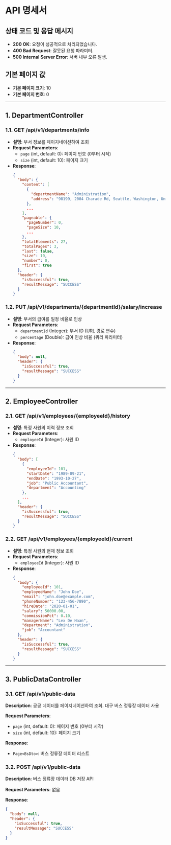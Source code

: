 
# API 명세서

## 상태 코드 및 응답 메시지
- **200 OK**: 요청이 성공적으로 처리되었습니다.
- **400 Bad Request**: 잘못된 요청 파라미터.
- **500 Internal Server Error**: 서버 내부 오류 발생.

## 기본 페이지 값
- **기본 페이지 크기**: 10
- **기본 페이지 번호**: 0

---

## 1. DepartmentController

### 1.1. GET /api/v1/departments/info
- **설명**: 부서 정보를 페이지네이션하여 조회
- **Request Parameters**:
    - `page` (int, default: 0): 페이지 번호 (0부터 시작)
    - `size` (int, default: 10): 페이지 크기
- **Response**:
  ```json
  {
    "body": {
      "content": [
        {
          "departmentName": "Administration",
          "address": "98199, 2004 Charade Rd, Seattle, Washington, United States of America, Americas"
        },
        ...
      ],
      "pageable": {
        "pageNumber": 0,
        "pageSize": 10,
        ...
      },
      "totalElements": 27,
      "totalPages": 3,
      "last": false,
      "size": 10,
      "number": 0,
      "first": true
    },
    "header": {
      "isSuccessful": true,
      "resultMessage": "SUCCESS"
    }
  }
  ```

### 1.2. PUT /api/v1/departments/{departmentId}/salary/increase
- **설명**: 부서의 급여를 일정 비율로 인상
- **Request Parameters**:
    - `departmentId` (Integer): 부서 ID (URL 경로 변수)
    - `percentage` (Double): 급여 인상 비율 (쿼리 파라미터)
- **Response**:
  ```json
  {
    "body": null,
    "header": {
      "isSuccessful": true,
      "resultMessage": "SUCCESS"
    }
  }
  ```

---

## 2. EmployeeController

### 2.1. GET /api/v1/employees/{employeeId}/history
- **설명**: 특정 사원의 이력 정보 조회
- **Request Parameters**:
    - `employeeId` (Integer): 사원 ID
- **Response**:
  ```json
  {
    "body": [
      {
        "employeeId": 101,
        "startDate": "1989-09-21",
        "endDate": "1993-10-27",
        "job": "Public Accountant",
        "department": "Accounting"
      },
      ...
    ],
    "header": {
      "isSuccessful": true,
      "resultMessage": "SUCCESS"
    }
  }
  ```

### 2.2. GET /api/v1/employees/{employeeId}/current
- **설명**: 특정 사원의 현재 정보 조회
- **Request Parameters**:
    - `employeeId` (Integer): 사원 ID
- **Response**:
  ```json
  {
    "body": {
      "employeeId": 101,
      "employeeName": "John Doe",
      "email": "john.doe@example.com",
      "phoneNumber": "123-456-7890",
      "hireDate": "2020-01-01",
      "salary": 50000.00,
      "commissionPct": 0.10,
      "managerName": "Lex De Haan",
      "department": "Administration",
      "job": "Accountant"
    },
    "header": {
      "isSuccessful": true,
      "resultMessage": "SUCCESS"
    }
  }
  ```

---
## 3. PublicDataController

### 3.1. GET /api/v1/public-data
**Description**: 공공 데이터를 페이지네이션하여 조회. 대구 버스 정류장 데이터 사용

**Request Parameters**:
- `page` (int, default: 0): 페이지 번호 (0부터 시작)
- `size` (int, default: 10): 페이지 크기

**Response**:
- `Page<BsDto>`: 버스 정류장 데이터 리스트

### 3.2. POST /api/v1/public-data
**Description**: 버스 정류장 데이터 DB 저장 API

**Request Parameters**: 없음

**Response**:
  ```json
  {
    "body": null,
    "header": {
      "isSuccessful": true,
      "resultMessage": "SUCCESS"
    }
  }
  ```
